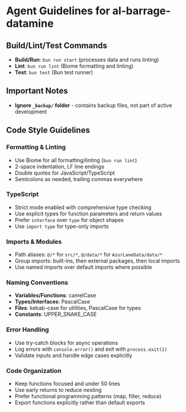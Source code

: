 # Agent Guidelines for al-barrage-datamine

## Build/Lint/Test Commands
- **Build/Run**: `bun run start` (processes data and runs linting)
- **Lint**: `bun run lint` (Biome formatting and linting)
- **Test**: `bun test` (Bun test runner)

## Important Notes
- **Ignore `_backup/` folder** - contains backup files, not part of active development

## Code Style Guidelines

### Formatting & Linting
- Use Biome for all formatting/linting (`bun run lint`)
- 2-space indentation, LF line endings
- Double quotes for JavaScript/TypeScript
- Semicolons as needed, trailing commas everywhere

### TypeScript
- Strict mode enabled with comprehensive type checking
- Use explicit types for function parameters and return values
- Prefer `interface` over `type` for object shapes
- Use `import type` for type-only imports

### Imports & Modules
- Path aliases: `@/*` for `src/*`, `@/data/*` for `AzurLaneData/data/*`
- Group imports: built-ins, then external packages, then local imports
- Use named imports over default imports where possible

### Naming Conventions
- **Variables/Functions**: camelCase
- **Types/Interfaces**: PascalCase
- **Files**: kebab-case for utilities, PascalCase for types
- **Constants**: UPPER_SNAKE_CASE

### Error Handling
- Use try-catch blocks for async operations
- Log errors with `console.error()` and exit with `process.exit(1)`
- Validate inputs and handle edge cases explicitly

### Code Organization
- Keep functions focused and under 50 lines
- Use early returns to reduce nesting
- Prefer functional programming patterns (map, filter, reduce)
- Export functions explicitly rather than default exports